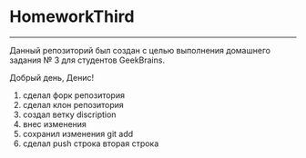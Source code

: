 # HomeworkThird

---

Данный репозиторий был создан с целью выполнения домашнего задания № 3 для студентов GeekBrains.

Добрый день, Денис!
1. сделал форк репозитория
2. сделал клон репозитория
3. создал ветку discription
4. внес изменения
5. сохранил изменения git add
6. сделал push
строка
вторая строка
